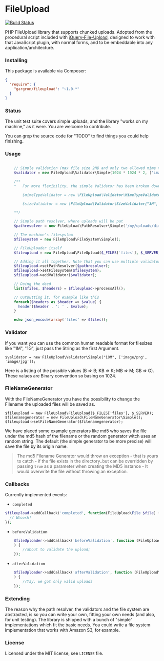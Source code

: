 FileUpload
==========

[![Build Status](https://travis-ci.org/Gargron/fileupload.png?branch=master)](https://travis-ci.org/Gargron/fileupload)

PHP FileUpload library that supports chunked uploads. Adopted from the
procedural script included with [jQuery-File-Upload][1], designed to work
with that JavaScript plugin, with normal forms, and to be embeddable into
any application/architecture.

[1]: https://github.com/blueimp/jQuery-File-Upload

### Installing

This package is available via Composer:

```json
{
  "require": {
    "gargron/fileupload": "~1.0.*"
  }
}
```

### Status

The unit test suite covers simple uploads, and the library "works on my machine," as it were. You are welcome to contribute.

You can grep the source code for "TODO" to find things you could help
finishing.

### Usage

```php

	// Simple validation (max file size 2MB and only two allowed mime types)
	$validator = new FileUpload\Validator\Simple(1024 * 1024 * 2, ['image/png', 'image/jpg']);

	/**
	*   For more flexibility, the simple Validator has been broken down since the size validator might not always be needed..

		$mimeTypeValidator = new \FileUpload\Validator\MimeTypeValidator(["image/png", "image/jpeg"]);

        $sizeValidator = new \FileUpload\Validator\SizeValidator("3M", "1M"); //the 1st parameter is the max size while the 2nd id the min size

	**/

	// Simple path resolver, where uploads will be put
	$pathresolver = new FileUpload\PathResolver\Simple('/my/uploads/dir');

	// The machine's filesystem
	$filesystem = new FileUpload\FileSystem\Simple();

	// FileUploader itself
	$fileupload = new FileUpload\FileUpload($_FILES['files'], $_SERVER);

	// Adding it all together. Note that you can use multiple validators or none at all
	$fileupload->setPathResolver($pathresolver);
	$fileupload->setFileSystem($filesystem);
	$fileupload->addValidator($validator);

	// Doing the deed
	list($files, $headers) = $fileupload->processAll();

	// Outputting it, for example like this
	foreach($headers as $header => $value) {
	  header($header . ': ' . $value);
	}

	echo json_encode(array('files' => $files));

```

### Validator

If you want you can use the common human readable format for filesizes like "1M", "1G", just pass the String as the first Argument.

```
$validator = new FileUpload\Validator\Simple("10M", ['image/png', 'image/jpg']);
```

Here is a listing of the possible values (B => B; KB => K; MB => M; GB => G). These values are Binary convention so basing on 1024.

### FileNameGenerator  

With the FileNameGenerator you have the possibility to change the Filename the uploaded files will be saved as.

```
$fileupload = new FileUpload\FileUpload($_FILES['files'], $_SERVER);
$filenamegenerator = new FileUpload\FileNameGenerator\Simple();
$fileupload->setFileNameGenerator($filenamegenerator);
```

We have placed some example generators like md5 who saves the file under the md5 hash of the filename or the random generator witch uses an random string. The default (the simple generator to be more precise) will save the file by its origin name.

> The md5 Filename Generator would throw an exception - that is yours to catch - if the file exists in the directory..but  can be overridden by passing `true` as a parameter when creating the MD5 instance - It would overwrite the file without throwing an exception.

### Callbacks

Currently implemented events:

* `completed`

```php
$fileupload->addCallback('completed', function(FileUpload\File $file) {
  // Whoosh!
});
```

* `beforeValidation`

```php
    $fileUploader->addCallback('beforeValidation', function (FileUpload\File $file
    ) {
        //about to validate the upload;
    });
```

* `afterValidation`

```php
    $fileUploader->addCallback('afterValidation', function (FileUpload\File $file
    ) {
        //Yay, we got only valid uploads
    });
```

### Extending

The reason why the path resolver, the validators and the file system are
abstracted, is so you can write your own, fitting your own needs (and also,
for unit testing). The library is shipped with a bunch of "simple"
implementations which fit the basic needs. You could write a file system
implementation that works with Amazon S3, for example.

### License

Licensed under the MIT license, see `LICENSE` file.
